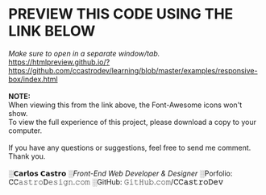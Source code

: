 # PREVIEW THIS CODE USING THE LINK BELOW
<i>Make sure to open in a separate window/tab.</i> <br>
https://htmlpreview.github.io/?https://github.com/ccastrodev/learning/blob/master/examples/responsive-box/index.html
<br>
<br>
<strong>NOTE:</strong>
<br>
When viewing this from the link above, the Font-Awesome icons won't show.
<br>To view the full experience of this project, please download a copy to your computer.
<br>
<br>
If you have any questions or suggestions, feel free to send me comment.
<br>
Thank you.
<br>
<br>
░𝗖𝗮𝗿𝗹𝗼𝘀 𝗖𝗮𝘀𝘁𝗿𝗼
░<i>Front-End Web Developer &amp; Designer</i>
░Porfolio: <b>𝙲𝙲</b>𝚊𝚜𝚝𝚛𝚘<b>𝙳</b>𝚎𝚜𝚒𝚐𝚗.𝚌𝚘𝚖
░GitHub: 𝙶𝚒𝚝𝙷𝚞𝚋.𝚌𝚘𝚖/<b>𝙲𝙲𝚊𝚜𝚝𝚛𝚘𝙳𝚎𝚟</b>